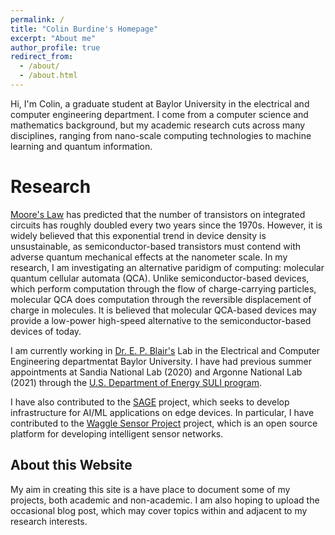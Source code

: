 ```yaml
---
permalink: /
title: "Colin Burdine's Homepage"
excerpt: "About me"
author_profile: true
redirect_from: 
  - /about/
  - /about.html
---
```


Hi, I'm Colin, a graduate student at Baylor University in the electrical and computer engineering department. I come from a computer science and mathematics background, but my academic research cuts across many disciplines, ranging from nano-scale computing technologies to machine learning and quantum information.

Research
======
[Moore's Law](https://en.wikipedia.org/wiki/Moore's_law) has predicted that the number of transistors on integrated circuits has roughly doubled every two years since the 1970s. However, it is widely believed that this exponential trend in device density is unsustainable, as semiconductor-based transistors must contend with adverse quantum mechanical effects at the nanometer scale. In my research, I am investigating an alternative paridigm of computing: molecular quantum cellular automata (QCA). Unlike semiconductor-based devices, which perform computation through the flow of charge-carrying particles, molecular QCA does computation through the reversible displacement of charge in molecules. It is believed that molecular QCA-based devices may provide a low-power high-speed alternative to the semiconductor-based devices of today.

I am currently working in [Dr. E. P. Blair's](http://web.ecs.baylor.edu/faculty/blair/) Lab in the Electrical and Computer Engineering departmentat Baylor University. I have had previous summer appointments at Sandia National Lab (2020) and Argonne National Lab (2021) through the [U.S. Department of Energy SULI program](https://science.osti.gov/wdts/suli).

I have also contributed to the [SAGE](https://sagecontinuum.org/) project, which seeks to develop infrastructure for AI/ML applications on edge devices. In particular, I have contributed to the [Waggle Sensor Project](https://github.com/waggle-sensor) project, which is an open source platform for developing intelligent sensor networks.

About this Website
------
My aim in creating this site is a have place to document some of my projects, both academic and non-academic. I am also hoping to upload the occasional blog post, which may cover topics within and adjacent to my research interests.
